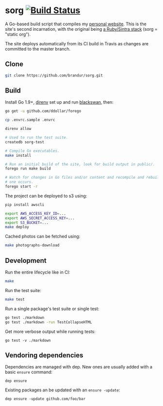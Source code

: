 # sorg [![Build Status](https://travis-ci.org/brandur/sorg.svg?branch=master)](https://travis-ci.org/brandur/sorg)

A Go-based build script that compiles my [personal website][brandur]. This is
the site's second incarnation, with the original being [a Ruby/Sintra
stack][org] (sorg = "static org").

The site deploys automatically from its CI build in Travis as changes are
committed to the master branch.

## Clone

``` sh
git clone https://github.com/brandur/sorg.git
```

## Build

Install Go 1.9+, [direnv][direnv] set up and run [blackswan][blackswan], then:

``` sh
go get -u github.com/ddollar/forego

cp .envrc.sample .envrc

direnv allow

# Used to run the test suite.
createdb sorg-test

# Compile Go executables.
make install

# Run an initial build of the site, look for build output in public/.
forego run make build

# Watch for changes in Go files and/or content and recompile and rebuild when
# one occurs.
forego start -r
```

The project can be deployed to s3 using:

``` sh
pip install awscli

export AWS_ACCESS_KEY_ID=...
export AWS_SECRET_ACCESS_KEY=...
export S3_BUCKET=...
make deploy
```

Cached photos can be fetched using:

``` sh
make photographs-download
```

## Development

Run the entire lifecycle like in CI:

``` sh
make
```

Run the test suite:

``` sh
make test
```

Run a single package's test suite or single test:

``` sh
go test ./markdown
go test ./markdown -run TestCollapseHTML
```

Get more verbose output while running tests:

```
go test -v ./markdown
```

## Vendoring dependencies

Dependencies are managed with dep. New ones are usually added with a basic
`ensure` command:

    dep ensure

Existing packages an be updated with an `ensure -update`:

    dep ensure -update github.com/foo/bar

[blackswan]: https://github.com/brandur/blackswan
[brandur]: https://brandur.org
[direnv]: https://direnv.net/
[org]: https://github.com/brandur/org

<!--
# vim: set tw=79:
-->
